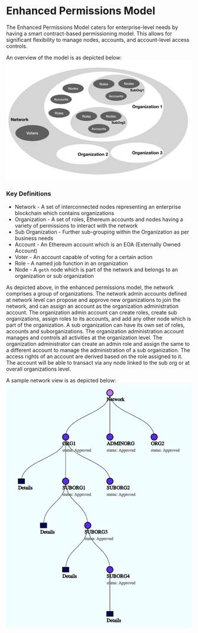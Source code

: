 # Enhanced Permissions Model

The Enhanced Permissions Model caters for enterprise-level needs by having a smart contract-based permissioning model.
This allows for significant flexibility to manage nodes, accounts, and account-level access controls.

An overview of the model is as depicted below:
![permissions mode](../../../images/PermissionsModel.png)  

### Key Definitions

* Network - A set of interconnected nodes representing an enterprise blockchain which contains organizations
* Organization - A set of roles, Ethereum accounts and nodes having a variety of permissions to interact with the network
* Sub Organization - Further sub-grouping within the Organization as per business needs
* Account - An Ethereum account which is an EOA (Externally Owned Account)
* Voter - An account capable of voting for a certain action
* Role - A named job function in an organization
* Node - A `geth` node which is part of the network and belongs to an organization or sub organization

As depicted above, in the enhanced permissions model, the network comprises a group of organizations.
The network admin accounts defined at network level can propose and approve new organizations to join
the network, and can assign an account as the organization administration account. The organization admin
account can create roles, create sub organizations, assign roles to its accounts, and add any other node 
which is part of the organization. A sub organization can have its own set of roles, accounts and 
suborganizations. The organization administration account manages and controls all activities at the 
organization level. The organization administrator can create an admin role and assign the same to a
different account to manage the administration of a sub organization. The access rights of an account
are derived based on the role assigned to it. The account will be able to transact via any node linked to
the sub org or at overall organizations level.  

A sample network view is as depicted below:
![sample mode](../../../images/sampleNetwork.png)
